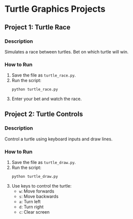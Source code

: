 # Turtle Graphics Projects

## Project 1: Turtle Race

### Description
Simulates a race between turtles. Bet on which turtle will win.

### How to Run
1. Save the file as `turtle_race.py`.
2. Run the script:
    ```sh
    python turtle_race.py
    ```
3. Enter your bet and watch the race.

## Project 2: Turtle Controls

### Description
Control a turtle using keyboard inputs and draw lines.

### How to Run
1. Save the file as `turtle_draw.py`.
2. Run the script:
    ```sh
    python turtle_draw.py
    ```
3. Use keys to control the turtle:
    - `w`: Move forwards
    - `s`: Move backwards
    - `a`: Turn left
    - `d`: Turn right
    - `c`: Clear screen
